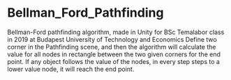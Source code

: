 # Bellman_Ford_Pathfinding

Bellman-Ford pathfinding algorithm, made in Unity for BSc Temalabor class in 2019 at Budapest University of Technology and Economics
Define two corner in the Pathfinding scene, and then the algorithm will calculate the value for all nodes in rectangle between the two given corners for the end point. 
If any object follows the value of the nodes, in every step steps to a lower value node, it will reach the end point.
